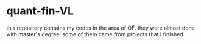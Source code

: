 # quant-fin-VL
this repository contains my codes in the area of QF.
they were almost done with master's degree. 
some of them came from projects that I finished.
